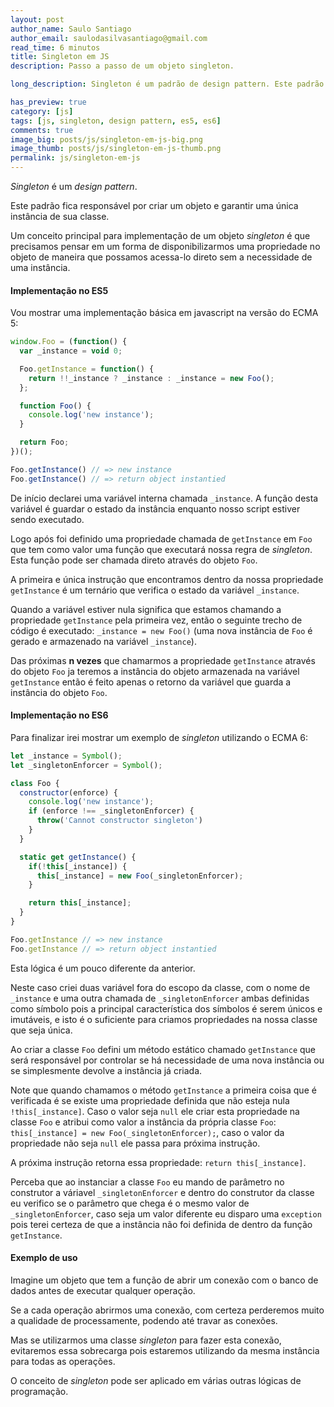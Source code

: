 ```yaml
---
layout: post
author_name: Saulo Santiago
author_email: saulodasilvasantiago@gmail.com
read_time: 6 minutos
title: Singleton em JS
description: Passo a passo de um objeto singleton.

long_description: Singleton é um padrão de design pattern. Este padrão fica responsável por criar um objeto e garantir uma única instância de sua classe.

has_preview: true
category: [js]
tags: [js, singleton, design pattern, es5, es6]
comments: true
image_big: posts/js/singleton-em-js-big.png
image_thumb: posts/js/singleton-em-js-thumb.png
permalink: js/singleton-em-js
---
```


_Singleton_ é um _design pattern_. 

Este padrão fica responsável por criar um objeto e garantir uma única instância de sua classe. 

Um conceito principal para implementação de um objeto _singleton_ é que precisamos pensar em um forma de disponibilizarmos uma propriedade no objeto de maneira que possamos acessa-lo direto sem a necessidade de uma instância.

#### Implementação no ES5

Vou mostrar uma implementação básica em javascript na versão do ECMA 5:

```js
window.Foo = (function() {
  var _instance = void 0;

  Foo.getInstance = function() {
    return !!_instance ? _instance : _instance = new Foo();
  };

  function Foo() {
    console.log('new instance');
  }

  return Foo;
})();

Foo.getInstance() // => new instance
Foo.getInstance() // => return object instantied
```

De início declarei uma variável interna chamada `_instance`. A função desta variável é guardar o estado da instância enquanto nosso script estiver sendo executado.

Logo após foi definido uma propriedade chamada de `getInstance` em `Foo` que tem como valor uma função que executará nossa regra de _singleton_. Esta função pode ser chamada direto através do objeto `Foo`. 

A primeira e única instrução que encontramos dentro da nossa propriedade `getInstance` é um ternário que verifica o estado da variável `_instance`. 

Quando a variável estiver nula significa que estamos chamando a propriedade `getInstance` pela primeira vez, então o seguinte trecho de código é executado: `_instance = new Foo()` (uma nova instância de `Foo` é gerado e armazenado na variável `_instance`). 

Das próximas **n vezes** que chamarmos a propriedade `getInstance` através do objeto `Foo` ja teremos a instância do objeto armazenada na variável `getInstance` então é feito apenas o retorno da variável que guarda a instância do objeto `Foo`.

#### Implementação no ES6

Para finalizar irei mostrar um exemplo de _singleton_ utilizando o ECMA 6:

```js
let _instance = Symbol();
let _singletonEnforcer = Symbol();

class Foo {
  constructor(enforce) {
    console.log('new instance');
    if (enforce !== _singletonEnforcer) {
      throw('Cannot constructor singleton')
    }
  }

  static get getInstance() {
    if(!this[_instance]) {
      this[_instance] = new Foo(_singletonEnforcer);
    }

    return this[_instance];
  }
}

Foo.getInstance // => new instance
Foo.getInstance // => return object instantied
```

Esta lógica é um pouco diferente da anterior.

Neste caso criei duas variável fora do escopo da classe, com o nome de `_instance` e uma outra chamada de `_singletonEnforcer` ambas definidas como símbolo pois a principal característica dos símbolos é serem únicos e imutáveis, e isto é o suficiente para criamos propriedades na nossa classe que seja única. 

Ao criar a classe `Foo` defini um método estático chamado `getInstance` que será responsável por controlar se há necessidade de uma nova instância ou se simplesmente devolve a instância já criada.

Note que quando chamamos o método `getInstance` a primeira coisa que é verificada é se existe uma propriedade definida que não esteja nula `!this[_instance]`. Caso o valor seja `null` ele criar esta propriedade na classe `Foo` e atribui como valor a instância da própria classe `Foo`: `this[_instance] = new Foo(_singletonEnforcer);`, caso o valor da propriedade não seja `null` ele passa para próxima instrução.

A próxima instrução retorna essa propriedade: `return this[_instance]`.

Perceba que ao instanciar a classe `Foo` eu mando de parâmetro no construtor a váriavel `_singletonEnforcer` e dentro do construtor da classe eu verifico se o parâmetro que chega é o mesmo valor de `_singletonEnforcer`, caso seja um valor diferente eu disparo uma `exception` pois terei certeza de que a instância não foi definida de dentro da função `getInstance`. 

#### Exemplo de uso

Imagine um objeto que tem a função de abrir um conexão com o banco de dados antes de executar qualquer operação.

Se a cada operação abrirmos uma conexão, com certeza perderemos muito a qualidade de processamente, podendo até travar as conexões.

Mas se utilizarmos uma classe _singleton_ para fazer esta conexão, evitaremos essa sobrecarga pois estaremos utilizando da mesma instância para todas as operações.

O conceito de _singleton_ pode ser aplicado em várias outras lógicas de programação.